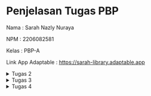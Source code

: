 # Penjelasan Tugas PBP
Nama    : Sarah Nazly Nuraya

NPM     : 2206082581

Kelas   : PBP-A

Link App Adaptable :  https://sarah-library.adaptable.app

<details>

<summary> Tugas 2 </summary>

<h1>Langkah Pembuatan Project Library Inventories</h1>

<h2>Melakukan aktivasi Virtual Environment</h2>

Hal ini dilakukan untuk mengisolasi **package** serta *dependencies* dari aplikasi sehingga tidak terjadi tabrakan dengan versi lain yang terdapat dalam komputer.

<h2>Membuat Proyek Django Baru</h2>

Untuk mengawali pembuatan project, saya melakukan instalasi *dependecies* dengan melakukan perintah `pip install -r requirements.txt` dan kemudian membuat proyek Django dengan nama library_inventory dengan perintah `django-admin startproject library_inventory`

<h2>Konfigurasi Proyek dan Menjalankan Server</h2>

Pada bagian ini saya mengizinkan akses aplikasi web dengan menambahkan `*` pada `ALLOWED_HOST` di `settings.py` dalam direktori proyek library_inventory. Kemudian untuk memastikan direktori aktif saya melakukan pemeriksaan dengan menjalankan perintah `python manage.py runserver`

<h2>Membuat Aplikasi Main</h2>

Setelah memiliki proyek Django, saya membuat aplikasi `main` dalam direktori proyek library_inventory. Aplikasi ini merupakan unit dari proyek Django yang mengatur fungsi-fungsi khusus dalam proyek yang sedang dibuat. Pembuatan aplikasi main dilakukan dengan perintah `python manage.py startapp main`  

<h2>Melakukan Routing</h2>

Langkah ini dilakukan untuk mengarahkan URL ke aplikasi main yang telah dbuat. Hal ini dilakukan dengan menambahkan routing ke file `urls.py` yang ada pada direktori proyek `library_inventory` dengan menambahkan kode berikut.
```python
path('', include('main.urls'))
``` 
Dengan begitu semua permintaan ke URL utama akan diteruskan ke main untuk diproses.

<h2>Membuat Model Item</h2>

Untuk mendefinisikan struktur data pada proyek ini, saya membuat model Item dalam file `models.py` yang terdapat dalam aplikasi main untuk mendefinisikan atribut, seperti name, amount, description, category, dan tanggal peminjaman.

<h2>Membuat Fungsi Views.py</h2>

Untuk mengatur logika dari proyek aplikasi ini, maka saya membuat fungsi items dalam file `views.py` yang terdapat dalam aplikasi main. Fungsi ini akan mengambil data dari model Item dan melakukan render ke dalam template HTML.

<h2>Membuat Routing pada Fungsi</h2>

Saya melakukan pendefinisian routing untuk fungsi yang telah dibuat di file `views.py` dalam file `urls.py`. Routing ini akan menentukan bagaimana HTTP akan mencapai fungsi yang tepat di aplikasi main ketika URL tertentu diakses.

<h2>Implementasi Template HTML</h2>

Saya membuat template HTML pada direktori baru di dalam aplikasi main. Template ini akan digunakan untuk mengatur tampilan halaman web yang akan diberikan kepada pengguna. Data yang diperoleh program dari `views.py` akan dimasukkan ke dalam template ini.

<h2>Testing Django</h2>

Saya melakukan test dari proyek ini dengan membuat unit test dan membuat TestCase dengan menggunakan models dari proyek `library_inventory`. Hal ini dilakukan untuk melakukan pengujian terhadap atribut yang terdapat dalam proyek.

<h2>Add, Push, dan Commit ke dalam Repositori GitHub</h2>

Setelah proses testing berhasil maka saya melakukan proses pengunggahan proyek ke repository Library-Inventory pada GitHub. Sebelum melakukan pengunggahan, saya membuat sebuah file `.gitignore` yang digunakan untuk menentukan berkas dan direktori yang harus diabaikan ole Git. Setelah itu barulah dilakukan add, commit, dan push ke repositori GitHub.

<h2>Deployment ke Adaptable</h2>

Setelah mengembangkan aplikasi secara lokal, maka saya melakukan deployment ke server atau platform hosting yang dapat diakses secara online dan memungkinkan untuk diakses oleh orang lain melalui internet.

<h2>Membuat README.md</h2>

Setelah semuanya selesai, saya membuat file `README.md` ini yang berisikan link dari aplikasi pada Adaptable dan menjawab pertanyaan seputar proyek aplikasi ini. Kemudian setelah selesai maka kembali melakukan add, commit, dan push ke repositori GitHub.

<h2>Melakukan deactivate pada Virtual Environment</h2>

Setelah selesai saya melakukan *deactivate* pada virtual environment karena telah selesai digunakan.

<h1>Bagan request client ke web aplikasi Django dan kaitannya antara urls.py, views.py, models.py, dan berkas HTML</h1>


        **Client's Web Browser**
                    ^
                    |
                    v
        **Django Web Application**
                    ^
                    |
                    v
                    |
    **urls.py** <---+--------->  **views.py**
                    |                 |
                    v                 v
                **models.py**   **items.html**
                    |
                    v
                **database**

**Client Web Browser** sebuah *request* dimulai dari web browser pengguna atau *client* ketika mereka memasukkan URL atau mengklik link. Kemudian permintaan tersebut akan diterima oleh aplikasi **web yang berbasis Django** dan diproses serta mengirimkan respon kembali ke *client*. File `urls.py` bertanggung jawab untuk menentukan bagaimana permintaan URL ini akan diarahkan dan menghubungkan URL yang diterima dari *client* dengan fungsi tindakan yag disesuaikan pada `views.py`. Ketika permintaan URL diteruskan oleh `urls.py`, `views.py` mengambil alih untuk memproses permintaan tersebut. `views.py` dapat mengakses model untuk memproses data dan merender `items.html` atau mengembalikan respins JSON, tergantung pada kasus penggunaan. `models.py` akan menggambarkan struktur data dalam aplikasi dan memberikan definisi model yang digunakan untuk berinteraksi dengan database atau data lainnya. `models.py` dapat digunakan oleh `views.py` untuk mengambil atau penyimpan data. `items.html` digunakan untuk mengatur tampila yang akan diberikan kepada pengguna atau *client*. `views.py` dapat merender `items.html` dengan data yang diambil dari model dan kemudian mengirimkannya kembali ke *client* sebagai respons HTML yang siap ditampilkan.

<h1>Alasan Menggunakan Virtual Environment dan Apa yang Terjadi Apabila Tidak Menggunakan Virtual Environment</h1>

Virtual environment digunakan untuk mengisolasi lingkungan dari pengembangan python dan hal ini akan memungkinkan penggunaan *package* dan dependensi proyek yang spesifik. Dengan digunakannya virtual environment, maka hal tersebut dapat membantu dalam mencegah konflik antar proyek dan menjaga kestabilan dari proyek. Selain itu kita dapat melakukan pengelolaan versi python dan *package* yang berbeda untuk setiap proyek dan terhindar dari masalah kompabilitas.
Kita tetap dapat membuat aplikasi Django tanpa virtual environment, namun hal tersebut tidak disarankan karena memungkinkan terjadinya konflik antar *package*, kesulitan pengelolaan berbagai versi python, dan juga adanya kesulitan dalam mengisolasi dependensi proyek yang berbeda.

<h1>MVC, MVT, MVVM, dan Perbedaannya</h1>

<h2>MVC</h2>

*Model View Controller* adalah suatu model yang komponennya terbagi menjadi 3, yaitu Model, View, dan Controller. Komponen `model` berisikan logika dan status data yang terdapat dalam aplikasi. Komponen ini bertugas untuk mendapatkan dan memanipulasi data, berinteraksi dengan controller, berinteraksi dengan database, dan memperbarui tampilan dari aplikasi yang dikembangkan. Komponen `view` berhubungan dengan *interface* pengguna yang terdiri dari HTML/CSS.XML. View bekerjasama dengan controller untuk menciptakan tampilan yang dinamis. Komponen `controller` merupakan suatu komunikator antara view dan model.

<h2>MVT</h2>

*Model View Template* adalah suatu model yang komponennya terbagi menjadi 3, yaitu Model, View, dan Template. Komponen `model` berfungsi untuk mengelola data dan logika dari aplikasi. Komponen `template` merupakan komponen yang berhubungan dengan *interface* pengguna. Komponen ini bekerjasama dengan `view` yang merupakan komponen komunikator dari model dan template untuk menciptakan tampilan yang dinamis.

<h2>MVVM</h2>

*Model View ViewModel* merupakan suatu model yang komponennya terbagi menjadi 3, yaitu Model, View, dan ViewModel. Komponen `model` berfungsi untuk mengelola data yang digunakan untuk menjalankan suatu aplikasi. Komponen `view` berfungsi sebagai *interface* grafis antara pengguna dengan pola desain. Komponen ini juga berfungsi untuk menampilkan output dari data yang telah diproses. Komponen `ViewModel` di salah satu sisi merupakan abstraksi dari komponen `view`, namun di sisi yang lain komponen ini berfungsi sebagai penyedia pembungkus data model untuk ditautkan.

<h2>Perbedaan</h2>

- MVP dengan MVT
: MVT merupakan varian dari MVC yang digunakan dalam kerangka kerja Django. Pada MVT komponen `view` berperan seperti `controller` dalam MVC, sementara komponen `template` berperan seperti `view` dalam MVC.
- MVVM dengan MVC/MVT
: MVVM lebih umum untuk digunakan dalam pengembangan aplikasi berbasis kerangka kerja JavaScript, sementara MVC/MVT biasanya terkait dengan pengembangan server-side seperti Django. Kemudian MVVM juga dirancang untuk lebih memisahkan logika tampilan dari komponen `model` jika dibandingkan dengan MVC/MVT.

<h1>Referensi</h1>

- https://pythonistaplanet.com/difference-between-mvc-and-mvt/#google_vignette
- https://agus-hermanto.com/blog/detail/mvc-vs-mvp-vs-mvvm-apa-perbedaannya-mana-yang-terbaik-diantara-ketiganya-a
- https://pbp-fasilkom-ui.github.io/ganjil-2024/
- https://www.petanikode.com/python-virtualenv/

</details>

<details>

<summary> Tugas 3 </summary>

<h1>Perbedaan POST dan GET dalam Django</h1>

1. POST 
<p>form POST digunakan untuk melakukan pengiriman data ke server dalam permintaan HTTP. Data tersebut tidak ditampilkan dalam URL dan form POST digunakan ketika user ingin mengirim data yang sensitif atau besar. form POST tidak dibatasi oleh panjang string dan lebih aman. Pengambilan variable dilakukan dengan `request.POST.get`, form POST ini juga biasanya digunakan untuk input data melalui form.</p>

2. GET
<p>form GET digunakan untuk mengambil data dari server. Data dikirimkan sebagai bagian dari URL, sehingga dapat dilihat oleh semua orang yang melihat URL tersebut, sehingga form GET digunakan untuk permintaan pencarian atau pengambilan data yang tidak sensitif. form GET cenderung tidak aman dan memiliki batasan panjang string yang hanya sampai 2047 karakter. Pengambilan variabel dapat dilakukan dengan `request.GET.get('query', '')`.</p>

<h1>Perbedaan Utama XML, JSON, dan HTML dalam Pengiriman Data</h1>

1. XML (eXtensible Markup Language)
- **Tujuan Utama** : XML digunakan untuk menggambarkan dan mengirimkan data terstruktur antara komputer atau aplikasi.
- **Struktur** : XML memiliki struktur yang ketat dan harus mengikuti aturan sintaksis yang sesuai. Data dalam XML didefinisikan oleh tag dan atribut.
- **Fleksibilitas** : XML sangat fleksibel dan dapat digunakan untuk mewakili berbagai jenis data yang terstruktur.
- **Pemrosesan** : Parsing XML memerlukan upaya lebih dalam pengelolaan data karena XML cenderung lebih lengkap dan formal.
- **Penggunaan Umum** : XML sering digunakan untuk pertukaran data antara aplikasi yang berbeda, seperti Web Services dan konfigurasi file.

2. JSON (JavaScript Object Notation)
- **Tujuan Utama** : JSON digunakan untuk pertukaran data ringan dan pembacaan oleh mesin antara aplikasi web dan server.
- **Struktur** : JSON memiliki struktur yang lebih sederhana dibandingkan XML. Data dalam JSON didefinisikan dalam format pasangan "key-value" yang mirip dengan objek JavaScript.
- **Fleksibilitas** : JSON cocok untuk data terstruktur seperi array dan objek. JSON lebih cocok untuk data yang akan digunakan dalam bahasa pemrograman modern.
- **Pemrosesan** : Parsing JSON lebih mudah dan lebih cepat karena formatnya lebih ringkas dan sesuai dengan JavaScript.
- **Penggunaan Umum** : JSON digunakan secara luas dalam pengembangan aplikasi web modern dan sebagai format data dalam RESTful API.

3. HTML (Hypertext Markup Language)
- **Tujuan Utama** : HTML digunakan untuk membuat struktur dan tampilan halaman web, bukan untuk pertukaran data. Namun, dapat digunakan untuk menampilkan data dalam format yang dapat dibaca oleh manusia.
- **Struktur** : HTML memiliki struktur yang khusus untuk membuat elemen-elemen tampilan seperti paragraf, tabel, gambar, dan hyperlink.
- **Fleksibilitas** : HTML tidak sefleksibel XML atau JSON dalam hal menggambarkan data terstruktur. HTML lebih terfokus pada presentasi data.
- **Penggunaan Umum** : HTML adalah bahasa standar untuk membuat halaman web. Browser web dapat menginterpretasikan HTML dan menampilkannya sebagai halaman web yang dapat dilihat oleh pengguna.

<h1>Alasan Digunakannya JSON Pada Web Modern</h1>

- JSON adalah format data ringkas yang mudah dibaca dan dimengerti oleh manusia, sehingga membuatnya sangat berguna dalam komunikasi antara aplikasi web dan server.
- JSON digunakan secara luas dalam pengembangan web dan dapat diuraikan dan dibuat dengan mudah menggunakan bahasa pemrograman seperti JavaScript, Python, dan bahasa lainnya.
- Karena ringan dan efisien, JSON meminimalkan beban lalu lintas jaringan saat mengirim data antara aplikasi web, yang mana merupakan aspek penting dalam kinerja aplikasi yang responsif.

<h1>Implementasi Checklist</h1>

<h2>Membuat Form Input Data dan Menampilkan Data Produk</h2>

Untuk membuat bagian input form dari aplikasi peminjaman buku, pada folder `main` dibuat file baru dengan nama `forms.py` untuk membuat struktur form yang dapat menerima data produk baru dengan menambahkan kode berikut.

``` python
from django.forms import ModelForm
    from main.models import Item
    
    class ItemForm(ModelForm):
        class Meta:
            model = Item
            fields = ["name", "amount", "category", "borrow_date", "description"] 
```

dimana `model = Item` untuk menunjukkan model yang akan digunakan untuk form dan `fields` yang akan menunjukkan field dari model Item yang digunakan untuk form.

<h2>Menghubungkan forms.py dengan views.py</h2>

Pada file `views.py` yang ada pada folder `main` dengan menambahkan import yang dibutuhkan dan membuat fungsi baru `borrow_books` yang menerima parameter `request` dan menghasilkan formulisr untuk menambahkan data buku yang ingin dipinjam.

```python
from django.http import HTTpResponseRedirect
from main.forms import ItemForm, Item
from django.urls import reverse

def borrow_books(request):
    form = ItemForm(request.POST or None)

    if form.is_valid() and request.method == "POST":
        form.save()
        return HttpResponseRedirect(reverse('main:items'))
    
    context = {'form' : form}
    return render(request, "borrow_books.html", context)
```

form pada kode tersebut digunakan untuk membuat form item baru berdasarkan input dari user dengan menggunakan form POST dan melakukan redirect ke `items` setelah data pada form berhasil disimpan.

<h2>Mengubah fungsi `items` untuk memanggil objek buku pada database</h2>

Untuk mengambil object pada database, di fungsi `items` dilakukan pengubahan menjadi seperti berikut.

```python
def items(request) :
    books = Item.objects.all()

    total_book = sum([book.amount for book in books])
    
    context = {
        'application' : 'Library Inventories',
        'name' : 'Sarah Nazly Nuraya',
        'class' : 'PBP - A',
        'books' : books,
        'total_book' : total_book,
    }
    
    return render(request, 'items.html', context)
```

<h2>Melakukan root URL `borrow_books`</h2>

Karena pada `urls.py` sudah dilakukan import
```python
from . import views
```
Maka tidak diperlukan lagi menambahkan nama fungsi untuk diimport karena sudah secara otomatis program akan menambahkan semua fungsi yang ada dalam `views.py`. Oleh karena itu saya hanya menambahkan *path url* ke dalam `urlpatterns` pada `urls.py` untuk mengakses fungsi `borrow_books`.
```python
...
path('borrow-books/', views.borrow_books, name='borrow-books'),
```

<h2>Membuat Halaman untuk Input Form</h2>

Agar kita dapat melakukan input form buku yang ingin dipinjam, maka dibutuhkan laman yang menampilkan tabel yang dapat diisi dengan data buku. Oleh karena itu perlu dibuat file HTML baru `borrow_books.html` yang berisikan kode berikut.
```html
{% extends 'base.html' %} 

{% block content %}
<h1>Borrow a Book</h1>

<form method="POST">
    {% csrf_token %}
    <table>
        {{ form.as_table }}
        <tr>
            <td></td>
            <td>
                <input type="submit" value="Add Book"/>
            </td>
        </tr>
    </table>
</form>

{% endblock %}
```
Kode tersebut akan memberikan fields form seperti yang sudah dibuat pada `forms.py` sebagai *table* dan juga memberikan tombol *submit* untuk mengirimkan *request* ke *view*.

<h2>Memperlihatkan Produk yang Sudah di-input pada Input Form di Halaman Utama</h2>

Untuk menampilkan data yang sudah ditambahkan pada input form, pada file `main.html` dapat ditambahkan `{% block content %}` dan juga memberikan tampilan table yang berisikan data inputan form sebagai berikut.
```html
{% extends 'base.html' %}

{% block content %}
<h1>Library Inventory</h1>

    <h5>Name    :</h5>
    <p>{{ name }}</p>

    <h5>Class   :</h5>
    <p>{{ class }}</p>

    <p>Kamu telah meminjam {{ books|length }} buku dengan total {{ total_book }} item pada aplikasi ini.</p>

<table>
    <tr>
        <th>Book Name</th>
        <th>Amount</th>
        <th>Category</th>
        <th>Borrow Date</th>
        <th>Description</th>
    </tr>

    {% for item in books %}
        <tr>
            <td>{{item.name}}</td>
            <td>{{item.amount}}</td>
            <td>{{item.category}}</td>
            <td>{{item.borrow_date}}</td>
            <td>{{item.description}}</td>
        </tr>
    {% endfor %}
</table>

<br />

<a href="{% url 'main:borrow-books' %}">
    <button>
        Add New Book
    </button>
</a>

{% endblock content %}
```
Kemudian jalankan aplikasi dengan perintah `python manage.py runserver`.

<h2>Menambahkan Fungsi Mengembalikan Data dalam XML</h2>

Pada file `views.py` perlu diberikan tambahan import `HttpResponse` dan `serializers` yang dapat melakukan translate objek model menjadi format XML. Kemudian perlu untuk dibuat fungsi tambahan `show_xml` yang dapat menyimpan hasil *query* dari data pada `Item` dan melakukan return menjadi XML.
```python
from django.http import HttpResponse
from django.core import serializers
```
```python
def show_xml(request):
    data = Item.objects.all()
    
    return HttpResponse(serializers.serialize("xml", data), content_type='application/xml')
```
Untuk melakukan return hasil *query* berdasarkan ID tertentu maka perlu ditambahkan parameter id yang nantinya akan disimpan dalam variabel sesuai dengan ID tertentu pada `Item`.
```python
def xml_by_id(request, id):
    data = Item.objects.filter(pk=id)

    return HttpResponse(serializers.serialize("xml", data), content_type="application/xml")
```

<h2>Menambahkan Fungsi Mengembalikan Data dalam JSON</h2>

Untuk menampilkan data dalam format JSON diperlukan fungsi baru `show_json` yang menyimpan hasil *query* berdasarkan data pada `Item` dan melakukan return menjadi JSON.
```python
def show_json(request):
    data = Item.objects.all()

    return HttpResponse(serializers.serialize("json", data), content_type="application/json")
```
Untuk melakukan return hasil *query* berdasarkan ID tertentu maka perlu ditambahkan parameter id yang nantinya akan disimpan dalam variabel sesuai dengan ID tertentu pada `Item`.
```python
def json_by_id(request, id):
    data = Item.objects.filter(pk=id)

    return HttpResponse(serializers.serialize("json", data), content_type="application/json")
```

<h2>Membuat Routing URL untuk Masing-Masing Fungsi Views</h2>

Karena pada `urls.py` telah dilakukan `import . from views`, maka tidak perlu menambahkan nama fungsi di views pada import karena program secara otomatis sudah mengakses semua fungsi yang ada pada `views.py`. Oleh karena itu untuk melakukan routing hanya perlu menambahkan `urlpatterns` seperti berikut.
```python
...
path('xml/', views.show_xml, name='show_xml'),
path('json/', views.show_json, name='show_json'),
path('xml/<int:id>/', views.xml_by_id, name='xml_by_id'),
path('json/<int:id>/', views.json_by_id, name='json_by_id'),
```

<h2>Menggunakan Postman Sebagai Data Viewer</h2>

<h3>Tampilan Halaman Utama Program Library Inventory</h3>

![Tampilan Main Page](Postman/Main.jpg)

<h3>Tampilan Data dalam XML</h3>

![Tampilan Data XML](Postman/XML1.jpg)
![Tampilan Data XML](Postman/XML2.jpg)
![Tampilan Data XML](Postman/XML3.jpg)

<h3>Tampilan Data dalam XML dengan ID 5</h3>

![Tampilan Data XML ID 5](Postman/XMLID5.jpg)

<h3>Tampilan Data dalam JSON</h3>

![Tampilan Data JSON](Postman/JSON1.jpg)
![Tampilan Data JSON](Postman/JSON2.jpg)
![Tampilan Data JSON](Postman/JSON3.jpg)
![Tampilan Data JSON](Postman/JSON4.jpg)

<h3>Tampilan Data dalam JSON dengan ID 5</h3>

![Tampilan Data JSON ID 5](Postman/JSONID5.jpg)

<h2>BONUS</h2>

Untuk mengimplementasikan tampilan akumulasi data yang tersimpan dalam aplikasi, saya menambahkan dalam `items.html` kode berikut.
```html
...
<p>Kamu telah meminjam {{ books|length }} buku dengan total {{ total_book }} item pada aplikasi ini.</p>
...
```
perhitungan `total_book` telah dilakukan pada `views.py` dengan kode berikut.
```python
...
total_book = sum([book.amount for book in books])
...
```
sementara untuk `{{ books|length }}` berarti program mengambil jumlah elemen yang terdapat dalam `books`.

<h2>Melakukan Add, Commit, dan Push ke GitHub</h2>

Kita dapat melakukan `add` dari semua file yang diperbarui dengan perintah 
```bash
git add .
``` 
kemudian melakukan `commit` "Tugas 3" dengan perintah 
```bash
git commit -m "Tugas 3"
``` 
dan yang terakhir melakukan `push` ke repository GitHub dengan perintah
```bash
git push -u origin main
```

<h1>Referensi</h1>

- https://pbp-fasilkom-ui.github.io/ganjil-2024/docs/tutorial-2
- https://gist.github.com/rririanto/442f0590578ca3f8648aeba1e25f8762
- https://developer.mozilla.org/en-US/docs/Learn/JavaScript/Objects/JSON
- https://developer.mozilla.org/en-US/docs/Web/HTML
- https://www.w3schools.com/xml/

</details>

<details>

<summary> Tugas 4 </summary>

<h1>Django UserCreationForm beserta Kelebihan dan Kekurangannya</h1>

**Django UserCreationForm** merupakan salah satu bentuk formulir bawaan dari Django yang disediakan oleh modul `django.contrib.auth.forms`. Form ini digunakan untuk membuat dan mendaftarkan pengguna baru di aplikasi web Django. Form ini umumnya digunakan dengan field umum seperti username, password, dan konfirmasi ulang password.

<h2>Kelebihan</h2>

- **Mudah digunakan** : Django UserCreationForm sudah memiliki validasi bawaan untuk memastikan bahwa user memasukkan data yang benar pada form.
- **Integrasi dengan Django Authentication** : UserCreationForm dirancang untuk bekerja dengan sistem authentication Django yang sudah ada. Hal ini membuat user dapat secara otomatis masuk dengan menggubakan akun yang baru dibuat.

<h2>Kekurangan</h2>

- **Kustomisasi Terbatas** : UserCreationForm ini memiliki field ataupun validasi yang terbatas.
- **Tampilan Baku** : Untuk membuat tampilan yang lebih kompleks, user dapat menyesuaikannya secara manual karena tampilan default yang diberikan hanyalah tampilan yang sangat sederhana.

<h1>Perbedaan dan Pentingnya Authentication dan Authorization</h1>

<h2>Authentication</h2>

Autentikasi merupakan proses verifikasi identitas dari user. Proses autentikasi ini melibatkan verifikasi apakah user telah terdaftar dan memasukkan data username dan password yang valid.

<h2>Authorization</h2>

Otorisasi merupakan proses pemutusan apa yang diperbolehkan atau tidak diperbolehkan oleh user yang telah di autentikasi. Pada proses ini sistem akan menentukan izin atau akses user ke berbagai bagian aplikasi sesuai dengan autentikasi yang telah dilakukan.

<h2>Pentingnya Authentication dan Authorization</h2>

Kedua hal tersebut penting karena dapat membantu sistem untuk melindungi data dan sumber daya yang terdapat pada suatu aplikasi web dari akses yang berbahaya dan juga memungkinkan user untuk mendapatkan akses ke bagian yang mereka butuhkan.

<h1>Cookies</h1>

Cookies merupakan file yang dibuat oleh web yang sedang dibuka oleh user. Cookies akan menyimpan informasi terkait kunjungan user pada sebuah web seperti menyimpan status login user, mengingat preferensi web user, dan juga memberikan konten lokal yang sesuai dengan user.

Dalam web Django, cookies digunakan untuk mengelola data sesi user dengan bantuan modul `django.contrib.sessions.middleware.SessionMiddleware`. Pada dasarnya ketika user menggunakan sesi suatu web, data tidak disimpan secara langsung pada browser, melainkan disimpan di server. Django menggunakan string acak unik yang akan mengaitkan kunci sesi dengan data sesi. Dengan begitu server dapat mengirim cookie ke browser dan pada permintaan berikutnya browser akan mengirimkan cookie ke server. Django akan menggunakan cookie tersebut untuk mengambil data sesi dan membuatnya dapat diakses dalam kode user.

<h1>Keamanan Penggunaan Cookies</h1>

Penggunaan dari cookies dalam sebuah pengembangan web tidak selalu aman secara default. Berikut merupakan beberapa risiko potensial yang harus diwaspadai.

- **Keamanan Data** : Data yang telah disimpan dalam cookies dapat dilihat oleh siapa saja yang memiliki akses ke komputer atau perangkat pengguna. Oleh karena itu data pribadi yang cukup sensitive seperti password atau data keuangan tidak boleh disimpan dalam cookies.

- **Manipulasi Cookies** : Cookies dapat dimanipulasi oleh user ataupun seorang penyerang untuk mengubah atau memalsukan data sesi. Oleh karena itu, harus dilakukan enkripsi cookies yang berisi informasi sensitif.

- **Cookie Theft** : Data pada cookies dapat dicuri oleh serangan seperti *session hijacking* atau *cross-site scripting* (XSS). Oleh karena itu, harus diimplementasikannya langkah-langkah keamanan tambahan seperti *secure cookies* (HSTS) pada pengembangan web dan mengamankan web aplikasi dari serangan XSS.

<h1>Implementasi Checklist</h1>

<h2>Mengaktifkan Virtual Environment</h2>

Sebelum melakukan perubahan pada program dan melakukan implementasi checklist kita harus mengaktifkan `virtual environment` agar tidak terjadi penumpukan dari proyek yang sedang dijalankan. Proses untuk mengaktifkan virtual environment pada proyek dapat dilakukan dengan 
```bash
env\Scripts\activate.bat
```

<h2>Implementasi Fungsi Registrasi, Login, dan Logout</h2>

<h3>Register</h3>

Dalam file `views.py` buat fungsi `register` yang akan menerima parameter `request`. Untuk membuat fungsi ini, kita perlu menambahkan beberapa import berikut.

```python
from django.shortcuts import redirect
from django.contrib.auth.forms import UserCreationForm
from django.contrib import messages   
```
UserCreationForm akan membuat formulir bawaan yang dapat diakses oleh user untuk melakukan pendaftaran akun dalam web. Kemudian untuk mengaplikasikan form tersebut maka dapat dibuat fungsi `register` berikut.

```python
def register(request):
    form = UserCreationForm()

    if request.method == "POST":
        form = UserCreationForm(request.POST)
        if form.is_valid():
            form.save()
            messages.success(request, 'Your account has been successfully created!')
            return redirect('main:login')
    context = {'form':form}
    return render(request, 'register.html', context)
```
Untuk memberikan tampilan register dalam web proyek, maka kita dapat membuat file `register.html` sebagai berikut.

```html
{% extends 'base.html' %}

{% block meta %}
    <title>Register</title>
{% endblock meta %}

{% block content %}  

<div class = "login">
    
    <h1>Register</h1>  

        <form method="POST" >  
            {% csrf_token %}  
            <table>  
                {{ form.as_table }}  
                <tr>  
                    <td></td>
                    <td><input type="submit" name="submit" value="Daftar"/></td>  
                </tr>  
            </table>  
        </form>

    {% if messages %}  
        <ul>   
            {% for message in messages %}  
                <li>{{ message }}</li>  
                {% endfor %}  
        </ul>   
    {% endif %}

</div>  

{% endblock content %}
```
Agar fungsi `Register` dapat diakses oleh user, maka kita dapat menambahkan `urlpatterns` pada `urls.py` sebagai berikut.
```python
...
path('register/', views.register, name='register'),
...
```

<h3>Login</h3>

Setelah berhasil melakukan register, maka user sudah dapat melakukan proses login dengan memasukkan username dan password yang telah dibuat saat register. Dengan begitu kita dapat menambahkan fungsi `login_user` dengan menambahkan import `authenticate` seperti berikut.
```python
from django.contrib.auth import authenticate, login

def login_user(request):
    if request.method == 'POST':
        username = request.POST.get('username')
        password = request.POST.get('password')
        user = authenticate(request, username=username, password=password)
        if user is not None:
            login(request, user)
            return redirect('main:items')
        else:
            messages.info(request, 'Sorry, incorrect username or password. Please try again.')
    context = {}
    return render(request, 'login.html', context)
```
Untuk memberikan tampilan form login pada web maka dapat diberikan program html sebagai berikut
```html
{% extends 'base.html' %}

{% block meta %}
    <title>Login</title>
{% endblock meta %}

{% block content %}

<div class = "login">

    <h1>Login</h1>

    <form method="POST" action="">
        {% csrf_token %}
        <table>
            <tr>
                <td>Username: </td>
                <td><input type="text" name="username" placeholder="Username" class="form-control"></td>
            </tr>
                    
            <tr>
                <td>Password: </td>
                <td><input type="password" name="password" placeholder="Password" class="form-control"></td>
            </tr>

            <tr>
                <td></td>
                <td><input class="btn login_btn" type="submit" value="Login"></td>
            </tr>
        </table>
    </form>

    {% if messages %}
        <ul>
            {% for message in messages %}
                <li>{{ message }}</li>
            {% endfor %}
        </ul>
    {% endif %}     
        
    Don't have an account yet? <a href="{% url 'main:register' %}">Register Now</a>

</div>

{% endblock content %}
```
Agar fungsi `Login` dapat diakses oleh user, maka kita dapat menambahkan `urlpatterns` pada `urls.py` sebagai berikut.
```python
...
path('login/', views.login_user, name='login'),
...
```

<h3>Logout</h3>

Apabila user telah selesai melakukan pengelolaan produk, maka user dapat melakukan `logout` dari sistem web. Untuk dapat melakukan logout maka kita dapat membuat fungsi `logout_user` pada file `views.py` seperti berikut.
```python
from django.contrib.auth import logout

def logout_user(request):
    logout(request)
    return redirect('main:login')
```
Untuk dapat mengakses sistem `logout` maka dapat ditambahkan *button* `logout` pada `items.html` seperti berikut.
```html
...
<div class="logout-button">
        <a href="{% url 'main:logout' %}">Logout</a>
    </div>
...
```
Agar fungsi `logout` dapat diakses oleh user, maka kita dapat menambahkan `urlpatterns` pada `urls.py` sebagai berikut.
```python
...
path('logout/', logout_user, name='logout'),
...
```
<h2>Membuat Dummy Data Pada 2 Akun</h2>

Untuk memastikan kinerja dari program berjalan dengan baik, maka saya melakukan registrasi pada dua akun berikut dan menambahkan 3 buah data buku dummy beserta stok penyimpanannya.

<h3>Akun 1</h3>

username : mu_mu

password : mumu1234

Tampilan Website 
![Tampilan Akun Mumu](Web/Akun-1.jpg)

<h3>Akun 2</h3>

username : miawiw_

password : pbp12345

Tampilan Website
![Tampilan Akun Miawiw](Web/Akun-2.jpg)

<h2>Menghubungkan Model Item dan User</h2>

Pada bagian ini kita ingin hanya pengguna yang sudah diotorisasi yang dapat melihat produk-produk yang telah dibuat. Untuk melakukan hal tersebut maka hal yang harus dilakukan adalah menambahkan kode `user` pada file `models.py` seperti berikut.
```python
...
from django.contrib.auth.models import User
...

class Item(models.Model) :
    user = models.ForeignKey(User, on_delete=models.CASCADE)    
    ...
```
Dengan adanya kode tersebut, maka item akan memiliki hubungan dan terasosiasi dengan user. Untuk itu selain menambahkan user pada `models.py`, kita juga melakukan perubahan di file `views.py` pada fungsi `added_books` agar Django memberikan akses untuk mengubah suatu objek terlebih dahulu sebelum disimpan ke database seperti berikut.
```python
def added_books(request):
    form = ItemForm(request.POST or None)

    if form.is_valid() and request.method == 'POST':
        books = form.save(commit=False)
        books.user = request.user
        books.save()
        return HttpResponseRedirect(reverse('main:items'))
...
```

<h2>Detail Informasi Pengguna dan Last Login pada Laman Utama</h2>

Agar tampilan yang diberikan oleh program kepada user adalah menampilkan username, maka `name` pada fungsi `items` diubah sebagai berikut.
```python
def items(request) :
    books = Item.objects.filter(user=request.user)

    total_book = sum([book.amount for book in books])
    
    context = {
        'application' : 'Library Inventories',
        'name' : request.user.username,
        ...
    }
...
```

Untuk menampilkan `last login` yang dilakukan oleh user, maka kita dapat menggunakan data dari cookies dan menampilkannya di halaman main dari program. Kita dapat menambahkan beberapa import modul dan menambahkan cookie `last_login` untuk mendapatkan data kapan terakhir user melakukan login pada web.
```python
import datetime
from django.http import HttpResponseRedirect
from django.urls import reverse

...
    if user is not None:
            login(request, user)
            response = HttpResponseRedirect(reverse("main:items")) 
            response.set_cookie('last_login', str(datetime.datetime.now()))
            return response
...
```
Kemudian kita dapat memasukkan variabel `last_login` ke dalam variabel `context` seperti berikut.
```python
...
'last_login' : request.COOKIES['last_login'],
...
``` 
Untuk menampilkan data `last_login` pada halaman main web, maka kita dapat menambahkannya ke dalam `items.html` seperti berikut.
```html
...
<h5>Sesi terakhir login: {{ last_login }}</h5>
...
```
Kemudian, untuk menghapus cookie `last_login` user ketika melakukan `logout`, maka pada fungsi `logout_user` dapat menjadi seperti berikut.
```python
def logout_user(request):
    logout(request)
    response = HttpResponseRedirect(reverse('main:login'))
    response.delete_cookie('last_login')
    return response
```

<h2>Melakukan Add, Commit, dan Push ke GitHub</h2>

Kita dapat melakukan `add` dari semua file yang diperbarui dengan perintah 
```bash
git add .
``` 
kemudian melakukan `commit` "Tugas 4" dengan perintah 
```bash
git commit -m "Tugas 4"
``` 
dan yang terakhir melakukan `push` ke repository GitHub dengan perintah
```bash
git push -u origin main
```

<h1>Referensi</h1>

- https://pbp-fasilkom-ui.github.io/ganjil-2024/docs/tutorial-3
- https://www.javatpoint.com/django-usercreationform
- https://support.google.com/chrome/answer/95647?hl=id&co=GENIE.Platform%3DDesktop#:~:text=Cookie%20adalah%20file%20yang%20dibuat,lokal%20yang%20sesuai%20dengan%20Anda.
- https://betterprogramming.pub/managing-sessions-in-django-92ef72db4c63

</details>